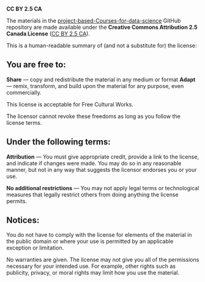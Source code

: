 **CC BY 2.5 CA**

The materials in the [project-based-Courses-for-data-science](https://github.com/UBC-MDS/project-based-Courses-for-data-science) GitHub repository are made available under the **Creative Commons Attribution 2.5 Canada License** ([CC BY 2.5 CA](https://creativecommons.org/licenses/by/2.5/ca/)). 

This is a human-readable summary of (and not a substitute for) the license: 

## You are free to:
**Share** — copy and redistribute the material in any medium or format
**Adapt** — remix, transform, and build upon the material for any purpose, even commercially.
 
This license is acceptable for Free Cultural Works.

The licensor cannot revoke these freedoms as long as you follow the license terms.

## Under the following terms:

**Attribution** — You must give appropriate credit, provide a link to the license, and indicate if changes were made. You may do so in any reasonable manner, but not in any way that suggests the licensor endorses you or your use.

**No additional restrictions** — You may not apply legal terms or technological measures that legally restrict others from doing anything the license permits.

## Notices:

You do not have to comply with the license for elements of the material in the public domain or where your use is permitted by an applicable exception or limitation.

No warranties are given. The license may not give you all of the permissions necessary for your intended use. For example, other rights such as publicity, privacy, or moral rights may limit how you use the material.
